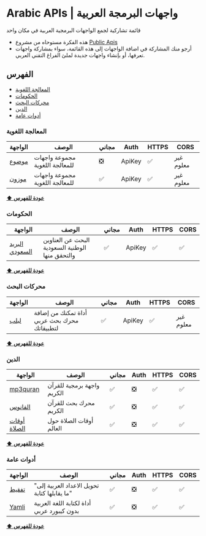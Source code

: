 # Arabic APIs | واجهات البرمجة العربية
قائمة تشاركية لجمع الواجهات البرمجية العربية في مكان واحد

- هذه الفكرة مستوحاه من مشروع [Public Apis](https://github.com/public-apis/public-apis)
- أرجو منك المشاركة في اضافة الواجهات إلى هذه القائمة، سواء بمشاركة واجهات تعرفها، أو بإنشاء واجهات جديدة لملئ الفراغ التقني العربي.


## الفهرس
* [المعالجة اللغوية](#المعالجة-اللغوية)
* [الحكومات](#الحكومات)
* [محركات البحث](#محركات-البحث)
* [الدين](#الدين)
* [أدوات عامة](#أدوات-عامة)

### المعالجة اللغوية
الواجهة | الوصف | مجاني | Auth | HTTPS | CORS |
|---|---|---|---|---|---|
| [موضوع](https://ai.mawdoo3.com/) | مجموعة واجهات للمعالجة اللغوية | :negative_squared_cross_mark: | ApiKey | :white_check_mark: | غير معلوم |
| [موزون](https://موزون.com/api/) | مجموعة واجهات للمعالجة اللغوية | :white_check_mark: | ApiKey | :white_check_mark: | غير معلوم |

**[⬆ عودة للفهرس](#الفهرس)**

### الحكومات
الواجهة | الوصف | مجاني | Auth | HTTPS | CORS |
|---|---|---|---|---|---|
| [البريد السعودي](https://api.address.gov.sa/) | البحث عن العناوين الوطنية السعودية والتحقق منها | :white_check_mark: | ApiKey | :white_check_mark: | :white_check_mark: |

**[⬆ عودة للفهرس](#الفهرس)**

### محركات البحث
الواجهة | الوصف | مجاني | Auth | HTTPS | CORS |
|---|---|---|---|---|---|
| [لبلب](https://solutions.lableb.com/en/doc/rest/v2-beta/getting-started) | أداة تمكنك من إضافة محرك بحث عربي لتطبيقاتك | :white_check_mark: | ApiKey | :white_check_mark: | غير معلوم |

**[⬆ عودة للفهرس](#الفهرس)**

### الدين
الواجهة | الوصف | مجاني | Auth | HTTPS | CORS |
|---|---|---|---|---|---|
| [mp3quran](https://www.mp3quran.net/api/) | واجهة برمجية للقرآن الكريم | :white_check_mark: | :negative_squared_cross_mark: | :white_check_mark: | :white_check_mark: |
| [الفانوس](https://www.alfanous.org/api-doc/) | محرك بحث للقرآن الكريم | :white_check_mark: | :negative_squared_cross_mark: | :white_check_mark: | :white_check_mark: |
| [أوقات الصلاة](https://awkat-salat.org/api) | أوقات الصلاة حول العالم | :white_check_mark: | :negative_squared_cross_mark: | :white_check_mark: | :white_check_mark: |

**[⬆ عودة للفهرس](#الفهرس)**

### أدوات عامة
الواجهة | الوصف | مجاني | Auth | HTTPS | CORS |
|---|---|---|---|---|---|
| [تفقيط](https://rapidapi.com/postscripter/api/tafqit) | "تحويل الاعداد العربية إلى ما يقابلها كتابة" | :white_check_mark: | :negative_squared_cross_mark: | :white_check_mark: | :white_check_mark: |
| [Yamli](https://www.yamli.com/api/ar/) | أداة لكتابة اللغة العربية بدون كيبورد عربي | :white_check_mark: | :negative_squared_cross_mark: | :white_check_mark: | :white_check_mark: |

**[⬆ عودة للفهرس](#الفهرس)**
